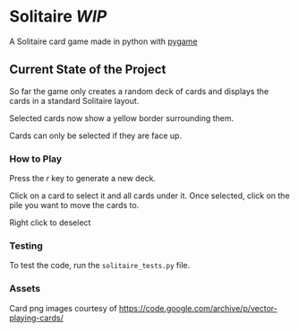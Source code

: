 # Solitaire *WIP*
A Solitaire card game made in python with [pygame](https://www.pygame.org/news)

## Current State of the Project
So far the game only creates a random deck of cards and displays the cards in a standard Solitaire layout.

Selected cards now show a yellow border surrounding them.

Cards can only be selected if they are face up.

### How to Play
Press the *r* key to generate a new deck.

Click on a card to select it and all cards under it. Once selected, click on the pile you want to move the cards to.

Right click to deselect

### Testing
To test the code, run the `solitaire_tests.py` file.

### Assets
Card png images courtesy of https://code.google.com/archive/p/vector-playing-cards/
